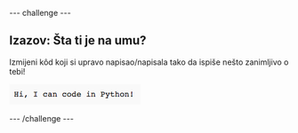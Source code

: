 \--- challenge \---

## Izazov: Šta ti je na umu?

Izmijeni kôd koji si upravo napisao/napisala tako da ispiše nešto zanimljivo o tebi!

![screenshot](images/me-mind.png)

\--- /challenge \---